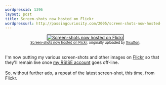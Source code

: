 ```yaml
---
wordpressid: 1396
layout: post
title: Screen-shots now hosted on Flickr
wordpressurl: http://passingcuriosity.com/2005/screen-shots-now-hosted-on-flickr/
---
```


<style type="text/css">    .flickr-photo {border: solid 1px #000000; }    .flickr-frame {clear: both;  text-align: center; margin-left: 15px; margin-bottom: 15px; }    .flickr-caption {font-size: 0.8em; margin-top: 0px; }</style><div class="flickr-frame"><a href="http://www.flickr.com/photos/49799680@N00/" title="photo sharing">    <img src="http://photos3.flickr.com/3747163_cd22df84c7_t.jpg" class="flickr-photo" alt="Screen-shots now hosted on Flickr" /></a><br /><span class="flickr-caption">    <a href="http://www.flickr.com/photos/49799680@N00/">Screen-shots now hosted on Flickr</a>,    originally uploaded by <a href="http://www.flickr.com/people/49799680@N00/">thsutton</a>.</span></div><br />I'm now putting my various screen-shots and other images on <a href="http://www.flickr.com/">Flickr</a> so that they'll remain live once <a href="http://rsise.anu.edu.au/%7Esutton/">my RSISE account</a> goes off-line.<br /><br />So, without further ado, a repeat of the latest screen-shot, this time, from Flickr.
